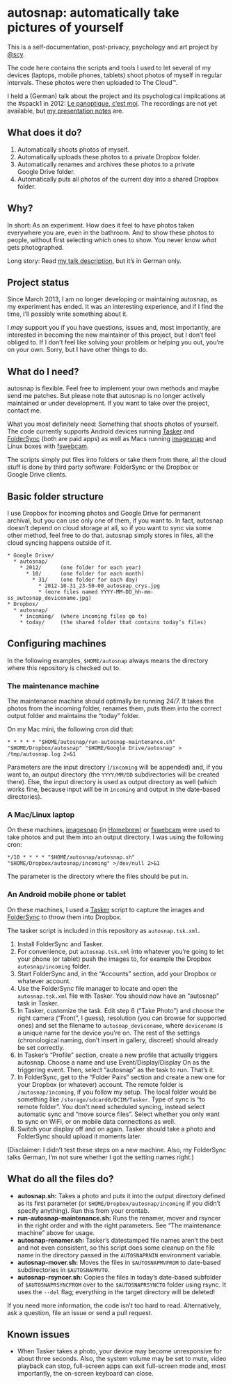 # autosnap: automatically take pictures of yourself
This is a self-documentation, post-privacy, psychology and art project by [@scy][twitter].

The code here contains the scripts and tools I used to let several of my devices (laptops, mobile phones, tablets) shoot photos of myself in regular intervals. These photos were then uploaded to The Cloud™.

I held a (German) talk about the project and its psychological implications at the #spack1 in 2012: [Le panoptique, c’est moi][lpcm]. The recordings are not yet available, but [my presentation notes][lpcm-notes] are.

## What does it do?
1. Automatically shoots photos of myself.
2. Automatically uploads these photos to a private Dropbox folder.
3. Automatically renames and archives these photos to a private Google Drive folder.
4. Automatically puts all photos of the current day into a shared Dropbox folder.

## Why?
In short: As an experiment. How does it feel to have photos taken everywhere you are, even in the bathroom. And to show these photos to people, without first selecting which ones to show. You never know _what_ gets photographed.

Long story: Read [my talk description][lpcm], but it’s in German only.

## Project status
Since March 2013, I am no longer developing or maintaining autosnap, as my experiment has ended. It was an interesting experience, and if I find the time, I’ll possibly write something about it.

I _may_ support you if you have questions, issues and, most importantly, are interested in becoming the new maintainer of this project, but I don’t feel obliged to. If I don’t feel like solving your problem or helping you out, you’re on your own. Sorry, but I have other things to do.

## What do I need?
autosnap is flexible. Feel free to implement your own methods and maybe send me patches. But please note that autosnap is no longer actively maintained or under development. If you want to take over the project, contact me.

What you most definitely need: Something that shoots photos of yourself. The code currently supports Android devices running [Tasker][tasker] and [FolderSync][foldersync] (both are paid apps) as well as Macs running [imagesnap][] and Linux boxes with [fswebcam][].

The scripts simply put files into folders or take them from there, all the cloud stuff is done by third party software: FolderSync or the Dropbox or Google Drive clients.

## Basic folder structure
I use Dropbox for incoming photos and Google Drive for permanent archival, but you can use only one of them, if you want to. In fact, autosnap doesn’t depend on cloud storage at all, so if you want to sync via some other method, feel free to do that. autosnap simply stores in files, all the cloud syncing happens outside of it.

    * Google Drive/
      * autosnap/
        * 2012/      (one folder for each year)
          * 10/      (one folder for each month)
            * 31/    (one folder for each day)
              * 2012-10-31_23-50-00_autosnap_crys.jpg
              * (more files named YYYY-MM-DD_hh-mm-ss_autosnap_devicename.jpg)
    * Dropbox/
      * autosnap/
        * incoming/  (where incoming files go to)
        * today/     (the shared folder that contains today’s files)

## Configuring machines
In the following examples, `$HOME/autosnap` always means the directory where this repository is checked out to.

### The maintenance machine
The maintenance machine should optimally be running 24/7. It takes the photos from the incoming folder, renames them, puts them into the correct output folder and maintains the “today” folder.

On my Mac mini, the following cron did that:

    * * * * * "$HOME/autosnap/run-autosnap-maintenance.sh" "$HOME/Dropbox/autosnap" "$HOME/Google Drive/autosnap" > /tmp/autosnap.log 2>&1

Parameters are the input directory (`/incoming` will be appended) and, if you want to, an output directory (the `YYYY/MM/DD` subdirectories will be created there). Else, the input directory is used as output directory as well (which works fine, because input will be in `incoming` and output in the date-based directories).

### A Mac/Linux laptop
On these machines, [imagesnap][] (in [Homebrew][homebrew]) or [fswebcam][] were used to take photos and put them into an output directory. I was using the following cron:

    */10 * * * * "$HOME/autosnap/autosnap.sh" "$HOME/Dropbox/autosnap/incoming" >/dev/null 2>&1

The parameter is the directory where the files should be put in.

### An Android mobile phone or tablet
On these machines, I used a [Tasker][tasker] script to capture the images and [FolderSync][foldersync] to throw them into Dropbox.

The tasker script is included in this repository as `autosnap.tsk.xml`.

1. Install FolderSync and Tasker.
2. For convenience, put `autosnap.tsk.xml` into whatever you’re going to let your phone (or tablet) push the images to, for example the Dropbox `autosnap/incoming` folder.
3. Start FolderSync and, in the “Accounts” section, add your Dropbox or whatever account.
4. Use the FolderSync file manager to locate and open the `autosnap.tsk.xml` file with Tasker. You should now have an “autosnap” task in Tasker.
5. In Tasker, customize the task. Edit step 6 (“Take Photo”) and choose the right camera (“Front”, I guess), resolution (you can browse for supported ones) and set the filename to `autosnap_devicename`, where `devicename` is a unique name for the device you’re on. The rest of the settings (chronological naming, don’t insert in gallery, discreet) should already be set correctly.
6. In Tasker’s “Profile” section, create a new profile that actually triggers autosnap. Choose a name and use Event/Display/Display On as the triggering event. Then, select “autosnap” as the task to run. That’s it.
7. In FolderSync, get to the “Folder Pairs” section and create a new one for your Dropbox (or whatever) account. The remote folder is `/autosnap/incoming`, if you follow my setup. The local folder would be something like `/storage/sdcard0/DCIM/Tasker`. Type of sync is “to remote folder”. You don't need scheduled syncing, instead select automatic sync and “move source files”. Select whether you only want to sync on WiFi, or on mobile data connections as well.
8. Switch your display off and on again. Tasker should take a photo and FolderSync should upload it moments later.

(Disclaimer: I didn’t test these steps on a new machine. Also, my FolderSync talks German, I’m not sure whether I got the setting names right.)

## What do all the files do?
* **autosnap.sh:** Takes a photo and puts it into the output directory defined as its first parameter (or `$HOME/Dropbox/autosnap/incoming` if you didn’t specify anything). Run this from your crontab.
* **run-autosnap-maintenance.sh:** Runs the renamer, mover and rsyncer in the right order and with the right parameters. See “The maintenance machine” above for usage.
* **autosnap-renamer.sh:** Tasker’s datestamped file names aren’t the best and not even consistent, so this script does some cleanup on the file name in the directory passed in the `AUTOSNAPRNIN` environment variable.
* **autosnap-mover.sh:** Moves the files in `$AUTOSNAPMVFROM` to date-based subdirectories in `$AUTOSNAPMVTO`.
* **autosnap-rsyncer.sh:** Copies the files in today’s date-based subfolder of `$AUTOSNAPRSYNCFROM` over to the `$AUTOSNAPRSYNCTO` folder using rsync. It uses the `--del` flag; everything in the target directory will be deleted!

If you need more information, the code isn’t too hard to read. Alternatively, ask a question, file an issue or send a pull request.

## Known issues

* When Tasker takes a photo, your device may become unresponsive for about three seconds. Also, the system volume may be set to mute, video playback can stop, full-screen apps can exit full-screen mode and, most importantly, the on-screen keyboard can close.

[twitter]:    https://twitter.com/scy
[lpcm]:       http://lanyrd.com/2012/spack1/szdzt/
[lpcm-notes]: https://workflowy.com/shared/ede5f605-4719-fc16-ce77-b08a3169d379/
[imagesnap]:  http://iharder.sourceforge.net/current/macosx/imagesnap/
[fswebcam]:   http://www.firestorm.cx/fswebcam/
[homebrew]:   http://mxcl.github.com/homebrew/
[tasker]:     http://tasker.dinglisch.net/
[foldersync]: http://www.tacit.dk/foldersync
